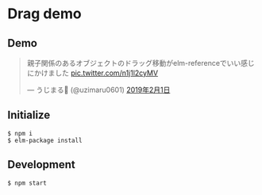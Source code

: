 # Drag demo

## Demo
<blockquote class="twitter-tweet" data-lang="ja"><p lang="ja" dir="ltr">親子関係のあるオブジェクトのドラッグ移動がelm-referenceでいい感じにかけました <a href="https://t.co/n1j1l2cyMV">pic.twitter.com/n1j1l2cyMV</a></p>&mdash; うじまる🐣 (@uzimaru0601) <a href="https://twitter.com/uzimaru0601/status/1091236333060710402?ref_src=twsrc%5Etfw">2019年2月1日</a></blockquote>

## Initialize
```
$ npm i
$ elm-package install
```

## Development
```
$ npm start
```
